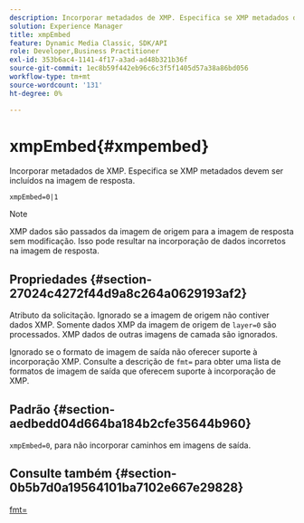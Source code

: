 ```yaml
---
description: Incorporar metadados de XMP. Especifica se XMP metadados devem ser incluídos na imagem de resposta.
solution: Experience Manager
title: xmpEmbed
feature: Dynamic Media Classic, SDK/API
role: Developer,Business Practitioner
exl-id: 353b6ac4-1141-4f17-a3ad-ad48b321b36f
source-git-commit: 1ec8b59f442eb96c6c3f5f1405d57a38a86bd056
workflow-type: tm+mt
source-wordcount: '131'
ht-degree: 0%

---
```


# xmpEmbed{#xmpembed}

Incorporar metadados de XMP. Especifica se XMP metadados devem ser incluídos na imagem de resposta.

`xmpEmbed=0|1`

>[!NOTE]
>
>XMP dados são passados da imagem de origem para a imagem de resposta sem modificação. Isso pode resultar na incorporação de dados incorretos na imagem de resposta.

## Propriedades {#section-27024c4272f44d9a8c264a0629193af2}

Atributo da solicitação. Ignorado se a imagem de origem não contiver dados XMP. Somente dados XMP da imagem de origem de `layer=0` são processados. XMP dados de outras imagens de camada são ignorados.

Ignorado se o formato de imagem de saída não oferecer suporte à incorporação XMP. Consulte a descrição de `fmt=` para obter uma lista de formatos de imagem de saída que oferecem suporte à incorporação de XMP.

## Padrão {#section-aedbedd04d664ba184b2cfe35644b960}

`xmpEmbed=0`, para não incorporar caminhos em imagens de saída.

## Consulte também {#section-0b5b7d0a19564101ba7102e667e29828}

[fmt=](../../../../../is-api/http-ref/image-serving-api-ref/c-http-protocol-reference/c-command-reference/r-is-http-fmt.md#reference-cdf10043423b45ba9fe15157fb3ae37a)
